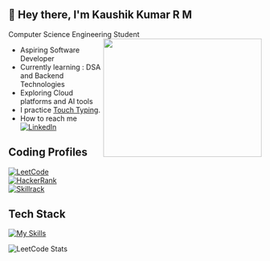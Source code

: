 ## 👋 Hey there, I'm Kaushik Kumar R M
Computer Science Engineering Student
<img align="right" width="315" height="235" src="https://art.pixilart.com/54f27e7fbe3b520.png">

- Aspiring Software Developer
- Currently learning : DSA and Backend Technologies
- Exploring Cloud platforms and AI tools
- I practice [Touch Typing](https://monkeytype.com/profile/kaushik0325kumar).
- How to reach me  
[![LinkedIn](https://img.shields.io/badge/linkedin-%230077B5.svg?style=for-the-badge&logo=linkedin&logoColor=white)](https://linkedin.com/in/kaushik-kumar-rm)
## Coding Profiles
[![LeetCode](https://img.shields.io/badge/LeetCode-FFA116?style=for-the-badge&logo=leetcode&logoColor=black)](https://leetcode.com/u/kaushik0325kumar/)  
[![HackerRank](https://img.shields.io/badge/HackerRank-2EC866?style=for-the-badge&logo=hackerrank&logoColor=white)](https://www.hackerrank.com/profile/kaushik0325kumar)  
[![Skillrack](https://img.shields.io/badge/Skillrack-5B3EC4?style=for-the-badge&logo=code&logoColor=white)](https://www.skillrack.com/faces/resume.xhtml?id=438720&key=d16223f27dca99bad2a30e4b63d069690c9ffbb9)
## Tech Stack
[![My Skills](https://skillicons.dev/icons?i=html,css,javascript,java,python,react,nodejs,mysql,git,github&theme=dark&perline=16)](https://skillicons.dev)

![LeetCode Stats](https://leetcard.jacoblin.cool/kaushik0325kumar?theme=dark&font=Ubuntu&ext=contest)
